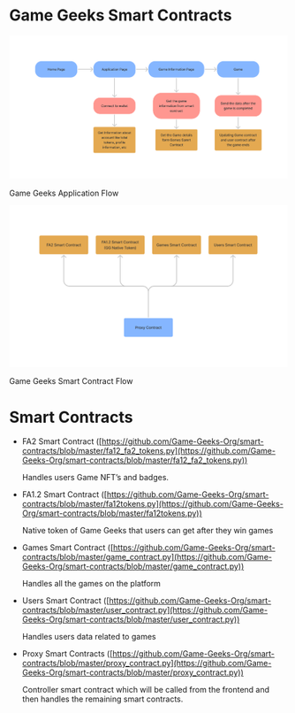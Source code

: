 # Game Geeks Smart Contracts
![Game Geeks Application Flow](https://github.com/Game-Geeks-Org/smart-contracts/blob/master/Game%20Geeks%20Flowchart.png)

Game Geeks Application Flow

![Game Geeks Smart Contract Flow](https://github.com/Game-Geeks-Org/smart-contracts/blob/master/Game%20Geeks%20Flowchart%20SC%20flow.png)

Game Geeks Smart Contract Flow

# Smart Contracts

- FA2 Smart Contract ([https://github.com/Game-Geeks-Org/smart-contracts/blob/master/fa12_fa2_tokens.py](https://github.com/Game-Geeks-Org/smart-contracts/blob/master/fa12_fa2_tokens.py))
    
    Handles users Game NFT’s and badges.
    
- FA1.2 Smart Contract ([https://github.com/Game-Geeks-Org/smart-contracts/blob/master/fa12tokens.py](https://github.com/Game-Geeks-Org/smart-contracts/blob/master/fa12tokens.py))
    
    Native token of Game Geeks that users can get after they win games
    
- Games Smart Contract ([https://github.com/Game-Geeks-Org/smart-contracts/blob/master/game_contract.py](https://github.com/Game-Geeks-Org/smart-contracts/blob/master/game_contract.py))
    
    Handles all the games on the platform
    
- Users Smart Contract ([https://github.com/Game-Geeks-Org/smart-contracts/blob/master/user_contract.py](https://github.com/Game-Geeks-Org/smart-contracts/blob/master/user_contract.py))
    
    Handles users data related to games
    
- Proxy Smart Contracts ([https://github.com/Game-Geeks-Org/smart-contracts/blob/master/proxy_contract.py](https://github.com/Game-Geeks-Org/smart-contracts/blob/master/proxy_contract.py))
    
    Controller smart contract which will be called from the frontend and then handles the remaining smart contracts.
